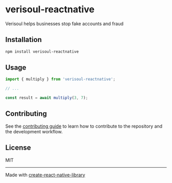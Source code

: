 # verisoul-reactnative

Verisoul helps businesses stop fake accounts and fraud

## Installation

```sh
npm install verisoul-reactnative
```

## Usage


```js
import { multiply } from 'verisoul-reactnative';

// ...

const result = await multiply(3, 7);
```


## Contributing

See the [contributing guide](CONTRIBUTING.md) to learn how to contribute to the repository and the development workflow.

## License

MIT

---

Made with [create-react-native-library](https://github.com/callstack/react-native-builder-bob)

